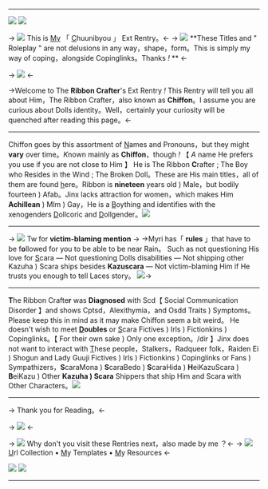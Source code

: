 ***
![](https://files.catbox.moe/x2j8xp.png)
![](https://files.catbox.moe/vu15rh.png)

-> ![](https://files.catbox.moe/3iga39.gif) This is [M](https://rentry.co/kuni-kuzu-shi)[y](https://rentry.co/cigarro) 「 [C](https://en.wikipedia.org/wiki/Chūnibyō)huunibyou 」 Ext Rentry。<-
-> ![](https://files.catbox.moe/3iga39.gif) **These Titles and " Roleplay " are not delusions in any way，shape，form。This is simply my way of coping，alongside Copinglinks。Thanks *!* ** <-

-> ![](https://media.discordapp.net/attachments/903364339464044575/1101143420233338930/19FEF46A-56B8-4E72-8B15-BB2F49898CB9.gif) <-

->Welcome to The **Ribbon Crafter**'s Ext Rentry *!* This Rentry will tell you all about Him，The Ribbon Crafter，also known as **Chiffon**。I assume you are curious about Dolls identity。Well，certainly your curiosity will be quenched after reading this page。<-

***

Chiffon goes by this assortment of [N](https://rentry.co/livro)ames and Pronouns，but they might **vary** over time。*K*nown mainly as **Chiffon**，though *!* 【 *A* name He prefers you use if you are not close to Him 】 He is The Ribbon **C**rafter ; The Boy who Resides in the Wind ; The Broken Doll。These are His main titles，all of them are found [h]()ere。Ribbon is **nineteen** years old ) Male，but bodily fourteen ) Afab。Jinx lacks attraction for women，which makes Him **Achillean** ) Mlm ) Gay，He is a [B](https://gender.fandom.com/wiki/Boything)oything and identifies with the xenogenders [D](https://mogai-genders.fandom.com/wiki/Dollcoric)ollcoric and [D](https://mogai-genders.fandom.com/wiki/Dollgender)ollgender。![](https://files.catbox.moe/qa2o3e.png)

***

-> ![](https://files.catbox.moe/3iga39.gif) Tw  for **victim-blaming mention** ->
->Myri has「 **rules** 」that have to be f**o**llowed for you to be able to be near Rain。 Such as not questioning His love for [S](https://genshin-impact.fandom.com/wiki/Scaramouche)cara — Not questioning Dolls disabilities — Not shipping other Kazuha ) Scara ships besides **Kazuscara** —  Not victim-blaming Him if He trusts you enough to tell Laces story。 ![](https://files.catbox.moe/qa2o3e.png)->

***

**T**he Ribbon Crafte**r** was **Diagnosed** with Scd【 Social Communication Disorder 】and shows Cptsd，Alexithymia，and Osdd Traits ) Symptoms。Please keep this in mind as it may make Chiffon seem a bit weird。 He doesn't wish to meet **[D](https://rentry.co/livro)oubles** or [S](https://genshin-impact.fandom.com/wiki/Scaramouche)cara Fictives ) Irls ) Fictionkins ) Copinglinks。【 For their own sake ) Only one exception。/dir 】Jinx does not want to interact with [T](https://rentry.co/kunikuzushi-dnibyf)hese people，Stalkers，Radqueer folk，Raiden Ei ) Shogun and Lady Guuji Fictives ) Irls ) Fictionkins ) Copinglinks or Fans ) Sympathizers，**S**caraMona ) **S**caraBedo ) **S**caraHida ) **H**eiKazuScara ) **B**eiKazu ) Other **Kazuha ) Scara** Shippers that ship Him and Scara with Other Characters。![](https://files.catbox.moe/qa2o3e.png)

***

-> Thank you for Reading。<-

-> ![](https://media.discordapp.net/attachments/903364339464044575/1101143420233338930/19FEF46A-56B8-4E72-8B15-BB2F49898CB9.gif) <-

-> ![](https://files.catbox.moe/3iga39.gif) Why don't you visit these Rentries next，also made by me ？<-
-> ![](https://files.catbox.moe/3iga39.gif) [U](https://rentry.co/myh)rl Collection • [M](https://rentry.co/6th-harbinger)y Templates • [M](https://rentry.co/guobeng)y Resources <-

![](https://files.catbox.moe/1hd7pe.png) 
![](https://files.catbox.moe/88vdig.png)
***